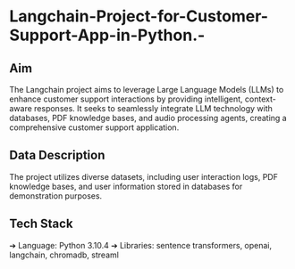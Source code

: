 # Langchain-Project-for-Customer-Support-App-in-Python.-

## Aim
The Langchain project aims to leverage Large Language Models (LLMs) to enhance
customer support interactions by providing intelligent, context-aware responses. It
seeks to seamlessly integrate LLM technology with databases, PDF knowledge bases,
and audio processing agents, creating a comprehensive customer support application.

## Data Description
The project utilizes diverse datasets, including user interaction logs, PDF knowledge
bases, and user information stored in databases for demonstration purposes.

## Tech Stack
➔ Language: Python 3.10.4
➔ Libraries: sentence transformers, openai, langchain, chromadb, streaml
